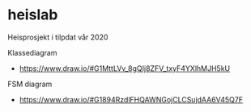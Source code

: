 # heislab
Heisprosjekt i tilpdat vår 2020

Klassediagram
 * https://www.draw.io/#G1MttLVv_8gQIj8ZFV_txyF4YXlhMJH5kU

FSM diagram
 * https://www.draw.io/#G1894RzdlFHQAWNGojCLCSujdAA6V45Q7F


